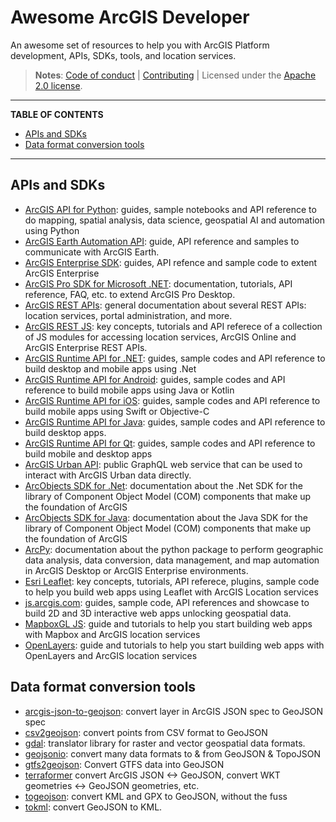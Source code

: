 # Awesome ArcGIS Developer

An awesome set of resources to help you with ArcGIS Platform development, APIs, SDKs, tools, and location services.

> **Notes**: [Code of conduct](CODE_OF_CONDUCT.md) | [Contributing](CONTRIBUTING.md) | Licensed under the [Apache 2.0 license](LICENSE.md).

---

**TABLE OF CONTENTS**

<!-- START doctoc generated TOC please keep comment here to allow auto update -->
<!-- DON'T EDIT THIS SECTION, INSTEAD RE-RUN doctoc TO UPDATE -->

- [APIs and SDKs](#apis-and-sdks)
- [Data format conversion tools](#data-format-conversion-tools)

<!-- END doctoc generated TOC please keep comment here to allow auto update -->

---

## APIs and SDKs

- [ArcGIS API for Python](https://developers.arcgis.com/python/): guides, sample notebooks and API reference to do mapping, spatial analysis, data science, geospatial AI and automation using Python
- [ArcGIS Earth Automation API](https://doc.arcgis.com/en/arcgis-earth/automation-api/get-started.htm): guide, API reference and samples to communicate with ArcGIS Earth.
- [ArcGIS Enterprise SDK](https://developers.arcgis.com/enterprise-sdk/): guides, API refence and sample code to extent ArcGIS Enterprise
- [ArcGIS Pro SDK for Microsoft .NET](https://pro.arcgis.com/en/pro-app/latest/sdk/): documentation, tutorials, API reference, FAQ, etc. to extend ArcGIS Pro Desktop.
- [ArcGIS REST APIs](https://developers.arcgis.com/rest/): general documentation about several REST APIs: location services, portal administration, and more.
- [ArcGIS REST JS](https://developers.arcgis.com/arcgis-rest-js/): key concepts, tutorials and API referece of a collection of JS modules for accessing location services, ArcGIS Online and ArcGIS Enterprise REST APIs.
- [ArcGIS Runtime API for .NET](https://developers.arcgis.com/net/): guides, sample codes and API reference to build desktop and mobile apps using .Net
- [ArcGIS Runtime API for Android](https://developers.arcgis.com/android/): guides, sample codes and API reference to build mobile apps using Java or Kotlin
- [ArcGIS Runtime API for iOS](https://developers.arcgis.com/ios/): guides, sample codes and API reference to build mobile apps using Swift or Objective-C
- [ArcGIS Runtime API for Java](https://developers.arcgis.com/java/): guides, sample codes and API reference to build desktop apps.
- [ArcGIS Runtime API for Qt](https://developers.arcgis.com/qt/): guides, sample codes and API reference to build mobile and desktop apps
- [ArcGIS Urban API](https://developers.arcgis.com/arcgis-urban-api/): public GraphQL web service that can be used to interact with ArcGIS Urban data directly.
- [ArcObjects SDK for .Net](https://desktop.arcgis.com/en/arcobjects/latest/net/webframe.htm#RoadmapToExtendingArcObjects.htm): documentation about the .Net SDK for the library of Component Object Model (COM) components that make up the foundation of ArcGIS
- [ArcObjects SDK for Java](https://desktop.arcgis.com/en/arcobjects/latest/java/#80146cac-6b50-4c82-a9f5-7a5be3406c5b.htm): documentation about the Java SDK for the library of Component Object Model (COM) components that make up the foundation of ArcGIS
- [ArcPy](https://pro.arcgis.com/en/pro-app/arcpy/main/arcgis-pro-arcpy-reference.htm): documentation about the python package to perform geographic data analysis, data conversion, data management, and map automation in ArcGIS Desktop or ArcGIS Enterprise environments.
- [Esri Leaflet](https://developers.arcgis.com/esri-leaflet/): key concepts, tutorials, API referece, plugins, sample code to help you build web apps using Leaflet with ArcGIS Location services
- [js.arcgis.com](https://developers.arcgis.com/javascript/latest/): guides, sample code, API references and showcase to build 2D and 3D interactive web apps unlocking geospatial data.
- [MapboxGL JS](https://developers.arcgis.com/mapbox-gl-js/): guide and tutorials to help you start building web apps with Mapbox and ArcGIS location services
- [OpenLayers](https://developers.arcgis.com/openlayers/): guide and tutorials to help you start building web apps with OpenLayers and ArcGIS location services

## Data format conversion tools

- [arcgis-json-to-geojson](https://github.com/gavinr/arcgis-json-to-geojson): convert layer in ArcGIS JSON spec to GeoJSON spec
- [csv2geojson](https://viglino.github.io/ol-ext/examples/misc/csv2geojson.html): convert points from CSV format to GeoJSON
- [gdal](https://github.com/OSGeo/gdal): translator library for raster and vector geospatial data formats.
- [geojsonio](https://github.com/ropensci/geojsonio): convert many data formats to & from GeoJSON & TopoJSON
- [gtfs2geojson](https://github.com/node-geojson/gtfs2geojson): Convert GTFS data into GeoJSON
- [terraformer](https://github.com/terraformer-js/terraformer) convert ArcGIS JSON <-> GeoJSON, convert WKT geometries <-> GeoJSON geometries, etc.
- [togeojson](mapbox.github.io/togeojson/): convert KML and GPX to GeoJSON, without the fuss
- [tokml](https://github.com/mapbox/tokml): convert GeoJSON to KML.